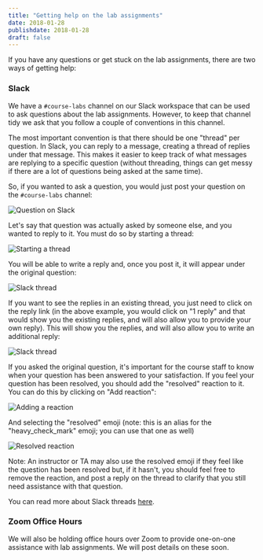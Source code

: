 ```yaml
---
title: "Getting help on the lab assignments"
date: 2018-01-28
publishdate: 2018-01-28
draft: false
---
```


If you have any questions or get stuck on the lab assignments, there are two ways of getting help:

### Slack

We have a `#course-labs` channel on our Slack workspace that can be used to ask questions about the lab assignments. However, to keep that channel tidy we ask that you follow a couple of conventions in this channel.

The most important convention is that there should be one "thread" per question. In Slack, you can reply to a message, creating a thread of replies under that message. This makes it easier to keep track of what messages are replying to a specific question (without threading, things can get messy if there are a lot of questions being asked at the same time).

So, if you wanted to ask a question, you would just post your question on the `#course-labs` channel:

![Question on Slack](/cmsc22000/img/question-1.png "Question on Slack")

Let's say that question was actually asked by someone else, and you wanted to reply to it. You must do so by starting a thread:

![Starting a thread](/cmsc22000/img/question-2.png "Starting a thread")

You will be able to write a reply and, once you post it, it will appear under the original question:

![Slack thread](/cmsc22000/img/question-3.png "Slack thread")

If you want to see the replies in an existing thread, you just need to click on the reply link (in the above example, you would click on "1 reply" and that would show you the existing replies, and will also allow you to provide your own reply). This will show you the replies, and will also allow you to write an additional reply:

![Slack thread](/cmsc22000/img/question-4.png "Slack thread")

If you asked the original question, it's important for the course staff to know when your question has been answered to your satisfaction. If you feel your question has been resolved, you should add the "resolved" reaction to it. You can do this by clicking on "Add reaction":

![Adding a reaction](/cmsc22000/img/question-5.png "Adding a reaction")

And selecting the "resolved" emoji (note: this is an alias for the "heavy_check_mark" emoji; you can use that one as well)

![Resolved reaction](/cmsc22000/img/question-6.png "Resolved reaction")

Note: An instructor or TA may also use the resolved emoji if they feel like the question has been resolved but, if it hasn't, you should feel free to remove the reaction, and post a reply on the thread to clarify that you still need assistance with that question.

You can read more about Slack threads [here](https://slack.com/help/articles/115000769927-Use-threads-to-organize-discussions-).

### Zoom Office Hours

We will also be holding office hours over Zoom to provide one-on-one assistance with lab assignments. We will post details on these soon. 